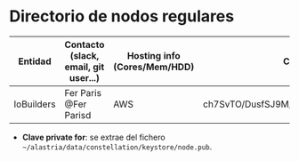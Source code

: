 ﻿# Directorio de nodos regulares

| Entidad | Contacto (slack, email, git user...) | Hosting info (Cores/Mem/HDD) | Clave private for * | enode |
| ------- | ------------------------------------ | ---------------------------------- | ------------- | ----- |
| IoBuilders | Fer Paris @Fer Parisd | AWS | ch7SvTO/DusfSJ9M/i/mF9BQ0IqfWW4ApZQPi5S4UWs= | enode://b50182aaad9715584e40d2cb01d04bb58a54b39b7cf336649c231e66f9dd31bbce6570d71c72e01799f267bd0b08cacd4a24086869339fa7b54d287bceb7f93c@34.241.169.145:21000 |

* **Clave private for**: se extrae del fichero `~/alastria/data/constellation/keystore/node.pub`.
